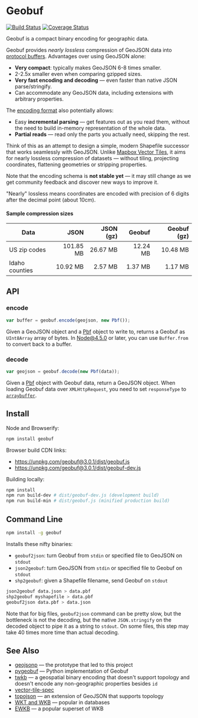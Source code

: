 # Geobuf

[![Build Status](https://travis-ci.org/mapbox/geobuf.svg)](https://travis-ci.org/mapbox/geobuf)
[![Coverage Status](https://img.shields.io/coveralls/mapbox/geobuf.svg)](https://coveralls.io/r/mapbox/geobuf)

Geobuf is a compact binary encoding for geographic data.

Geobuf provides _nearly lossless_ compression of GeoJSON data
into [protocol buffers](https://developers.google.com/protocol-buffers/).
Advantages over using GeoJSON alone:

- **Very compact**: typically makes GeoJSON 6-8 times smaller.
- 2-2.5x smaller even when comparing gzipped sizes.
- **Very fast encoding and decoding** &mdash; even faster than native JSON parse/stringify.
- Can accommodate any GeoJSON data, including extensions with arbitrary properties.

The [encoding format](geobuf.proto) also potentially allows:

- Easy **incremental parsing** &mdash; get features out as you read them,
without the need to build in-memory representation of the whole data.
- **Partial reads** &mdash; read only the parts you actually need, skipping the rest.

Think of this as an attempt to design a simple, modern Shapefile successor
that works seamlessly with GeoJSON.
Unlike [Mapbox Vector Tiles](https://github.com/mapbox/vector-tile-spec/),
it aims for nearly lossless compression of datasets &mdash; without tiling, projecting coordinates,
flattening geometries or stripping properties.

Note that the encoding schema is **not stable yet** &mdash;
it may still change as we get community feedback and discover new ways to improve it.

"Nearly" lossless means coordinates are encoded with precision of 6 digits after the decimal point (about 10cm).


#### Sample compression sizes

Data                | JSON      | JSON (gz) | Geobuf   | Geobuf (gz)
------------------- | --------: | --------: | -------: | ----------:
US zip codes        | 101.85 MB | 26.67 MB  | 12.24 MB | 10.48 MB
Idaho counties      | 10.92 MB  | 2.57 MB   | 1.37 MB  | 1.17 MB

## API

### encode

```js
var buffer = geobuf.encode(geojson, new Pbf());
```

Given a GeoJSON object and a [Pbf](https://github.com/mapbox/pbf) object to write to,
returns a Geobuf as `UInt8Array` array of bytes.
In Node@4.5.0 or later, you can use `Buffer.from` to convert back to a buffer.

### decode

```js
var geojson = geobuf.decode(new Pbf(data));
```

Given a [Pbf](https://github.com/mapbox/pbf) object with Geobuf data, return a GeoJSON object. When loading Geobuf data over `XMLHttpRequest`, you need to set `responseType` to [`arraybuffer`](https://developer.mozilla.org/en-US/docs/Web/API/XMLHttpRequest/responseType).


## Install

Node and Browserify:

```bash
npm install geobuf
```

Browser build CDN links:

- https://unpkg.com/geobuf@3.0.1/dist/geobuf.js
- https://unpkg.com/geobuf@3.0.1/dist/geobuf-dev.js

Building locally:

```bash
npm install
npm run build-dev # dist/geobuf-dev.js (development build)
npm run build-min # dist/geobuf.js (minified production build)
```


## Command Line

```bash
npm install -g geobuf
```

Installs these nifty binaries:

* `geobuf2json`: turn Geobuf from `stdin` or specified file to GeoJSON on `stdout`
* `json2geobuf`: turn GeoJSON from `stdin` or specified file to Geobuf on `stdout`
* `shp2geobuf`: given a Shapefile filename, send Geobuf on `stdout`

```bash
json2geobuf data.json > data.pbf
shp2geobuf myshapefile > data.pbf
geobuf2json data.pbf > data.json
```

Note that for big files, `geobuf2json` command can be pretty slow, but the bottleneck is not the decoding,
but the native `JSON.stringify` on the decoded object to pipe it as a string to `stdout`.
On some files, this step may take 40 times more time than actual decoding.


## See Also

* [geojsonp](https://github.com/springmeyer/geojsonp) &mdash; the prototype that led to this project
* [pygeobuf](https://github.com/pygeobuf/pygeobuf) &mdash; Python implementation of Geobuf
* [twkb](https://github.com/TWKB/Specification) &mdash; a geospatial binary encoding that doesn't support topology
and doesn't encode any non-geographic properties besides `id`
* [vector-tile-spec](https://github.com/mapbox/vector-tile-spec)
* [topojson](https://github.com/mbostock/topojson) &mdash; an extension of GeoJSON that supports topology
* [WKT and WKB](https://en.wikipedia.org/wiki/Well-known_text) &mdash; popular in databases
* [EWKB](http://postgis.refractions.net/docs/using_postgis_dbmanagement.html#EWKB_EWKT) &mdash; a popular superset of WKB
